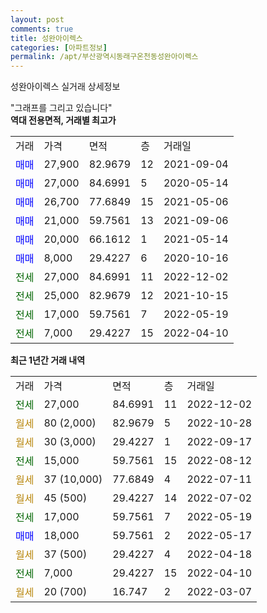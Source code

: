 ```yaml
---
layout: post
comments: true
title: 성완아이렉스
categories: [아파트정보]
permalink: /apt/부산광역시동래구온천동성완아이렉스
---
```


성완아이렉스 실거래 상세정보

<script type="text/javascript">
  google.charts.load('current', {'packages':['line', 'corechart']});
  google.charts.setOnLoadCallback(drawChart);

  function drawChart() {
    var data = new google.visualization.DataTable();
    data.addColumn('date', '거래일');
    data.addColumn('number', "매매");
    data.addColumn('number', "전세");
    data.addColumn('number', "전매");

    data.addRows([[new Date(Date.parse("2022-12-02")), null, 27000, null], [new Date(Date.parse("2022-10-28")), null, null, null], [new Date(Date.parse("2022-09-17")), null, null, null], [new Date(Date.parse("2022-08-12")), null, 15000, null], [new Date(Date.parse("2022-07-11")), null, null, null], [new Date(Date.parse("2022-07-02")), null, null, null], [new Date(Date.parse("2022-05-19")), null, 17000, null], [new Date(Date.parse("2022-05-17")), 18000, null, null], [new Date(Date.parse("2022-04-18")), null, null, null], [new Date(Date.parse("2022-04-10")), null, 7000, null], [new Date(Date.parse("2022-03-07")), null, null, null]]);

    var options = {
      hAxis: {
        format: 'yyyy/MM/dd'
      },    
      lineWidth: 0,
      pointsVisible: true,    
      title: '최근 1년간 유형별 실거래가 분포',
      legend: { position: 'bottom' }
    };

    var formatter = new google.visualization.NumberFormat({pattern:'###,###'} );
    formatter.format(data, 1);
    formatter.format(data, 2);
    
    setTimeout(function() {
        var chart = new google.visualization.LineChart(document.getElementById('columnchart_material'));
        chart.draw(data, (options));
        document.getElementById('loading').style.display = 'none';
    }, 200);
  }
</script>


<div id="loading" style="z-index:20; display: block; margin-left: 0px">"그래프를 그리고 있습니다"</div>
<div id="columnchart_material" style="width: 95%; margin-left: 0px; display: block"></div>
<!-- contents start -->
<b>역대 전용면적, 거래별 최고가</b>
<table class="sortable">
    <tr>
      <td>거래</td>
      <td>가격</td>
      <td>면적</td>
      <td>층</td>
      <td>거래일</td>
    </tr>
        <tr>
          <td><a style="color: blue">매매</a></td>
          <td>27,900</td>
          <td>82.9679</td>
          <td>12</td>
          <td>2021-09-04</td>
        </tr>            <tr>
          <td><a style="color: blue">매매</a></td>
          <td>27,000</td>
          <td>84.6991</td>
          <td>5</td>
          <td>2020-05-14</td>
        </tr>            <tr>
          <td><a style="color: blue">매매</a></td>
          <td>26,700</td>
          <td>77.6849</td>
          <td>15</td>
          <td>2021-05-06</td>
        </tr>            <tr>
          <td><a style="color: blue">매매</a></td>
          <td>21,000</td>
          <td>59.7561</td>
          <td>13</td>
          <td>2021-09-06</td>
        </tr>            <tr>
          <td><a style="color: blue">매매</a></td>
          <td>20,000</td>
          <td>66.1612</td>
          <td>1</td>
          <td>2021-05-14</td>
        </tr>            <tr>
          <td><a style="color: blue">매매</a></td>
          <td>8,000</td>
          <td>29.4227</td>
          <td>6</td>
          <td>2020-10-16</td>
        </tr>        
        <tr>
              <td><a style="color: darkgreen">전세</a></td>
              <td>27,000</td>
              <td>84.6991</td>
              <td>11</td>
              <td>2022-12-02</td>
            </tr>            <tr>
              <td><a style="color: darkgreen">전세</a></td>
              <td>25,000</td>
              <td>82.9679</td>
              <td>12</td>
              <td>2021-10-15</td>
            </tr>            <tr>
              <td><a style="color: darkgreen">전세</a></td>
              <td>17,000</td>
              <td>59.7561</td>
              <td>7</td>
              <td>2022-05-19</td>
            </tr>            <tr>
              <td><a style="color: darkgreen">전세</a></td>
              <td>7,000</td>
              <td>29.4227</td>
              <td>15</td>
              <td>2022-04-10</td>
            </tr>        
    
</table>

<b>최근 1년간 거래 내역</b>

<table class="sortable">
    <tr>
      <td>거래</td>
      <td>가격</td>
      <td>면적</td>
      <td>층</td>
      <td>거래일</td>
    </tr>
    <tr>
      <td><a style="color: darkgreen">전세</a></td>
      <td>27,000</td>
      <td>84.6991</td>
      <td>11</td>
      <td>2022-12-02</td>
    </tr>          <tr>
      <td><a style="color: darkgoldenrod">월세</a></td>
      <td>80 (2,000)</td>
      <td>82.9679</td>
      <td>5</td>
      <td>2022-10-28</td>
    </tr>          <tr>
      <td><a style="color: darkgoldenrod">월세</a></td>
      <td>30 (3,000)</td>
      <td>29.4227</td>
      <td>1</td>
      <td>2022-09-17</td>
    </tr>          <tr>
      <td><a style="color: darkgreen">전세</a></td>
      <td>15,000</td>
      <td>59.7561</td>
      <td>15</td>
      <td>2022-08-12</td>
    </tr>          <tr>
      <td><a style="color: darkgoldenrod">월세</a></td>
      <td>37 (10,000)</td>
      <td>77.6849</td>
      <td>4</td>
      <td>2022-07-11</td>
    </tr>          <tr>
      <td><a style="color: darkgoldenrod">월세</a></td>
      <td>45 (500)</td>
      <td>29.4227</td>
      <td>14</td>
      <td>2022-07-02</td>
    </tr>          <tr>
      <td><a style="color: darkgreen">전세</a></td>
      <td>17,000</td>
      <td>59.7561</td>
      <td>7</td>
      <td>2022-05-19</td>
    </tr>          <tr>
      <td><a style="color: blue">매매</a></td>
      <td>18,000</td>
      <td>59.7561</td>
      <td>2</td>
      <td>2022-05-17</td>
    </tr>          <tr>
      <td><a style="color: darkgoldenrod">월세</a></td>
      <td>37 (500)</td>
      <td>29.4227</td>
      <td>4</td>
      <td>2022-04-18</td>
    </tr>          <tr>
      <td><a style="color: darkgreen">전세</a></td>
      <td>7,000</td>
      <td>29.4227</td>
      <td>15</td>
      <td>2022-04-10</td>
    </tr>          <tr>
      <td><a style="color: darkgoldenrod">월세</a></td>
      <td>20 (700)</td>
      <td>16.747</td>
      <td>2</td>
      <td>2022-03-07</td>
    </tr>      </table>
<!-- contents end -->    

